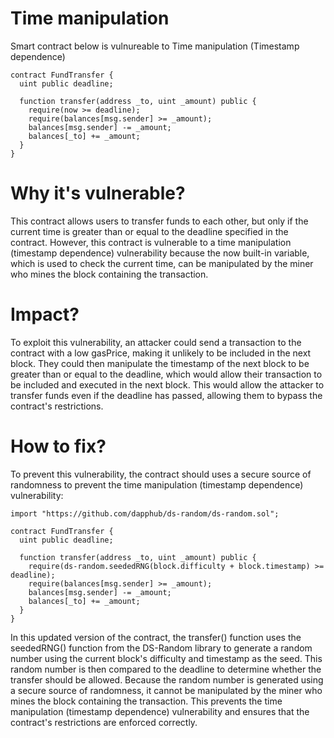 # Time manipulation

Smart contract below is vulnureable to Time manipulation (Timestamp dependence)

```solidity
contract FundTransfer {
  uint public deadline;

  function transfer(address _to, uint _amount) public {
    require(now >= deadline);
    require(balances[msg.sender] >= _amount);
    balances[msg.sender] -= _amount;
    balances[_to] += _amount;
  }
}
```

# Why it's vulnerable?
This contract allows users to transfer funds to each other, but only if the current time is greater than or equal to the deadline specified in the contract. However, this contract is vulnerable to a time manipulation (timestamp dependence) vulnerability because the now built-in variable, which is used to check the current time, can be manipulated by the miner who mines the block containing the transaction.

# Impact?
To exploit this vulnerability, an attacker could send a transaction to the contract with a low gasPrice, making it unlikely to be included in the next block. They could then manipulate the timestamp of the next block to be greater than or equal to the deadline, which would allow their transaction to be included and executed in the next block. This would allow the attacker to transfer funds even if the deadline has passed, allowing them to bypass the contract's restrictions.

# How to fix?
To prevent this vulnerability, the contract should uses a secure source of randomness to prevent the time manipulation (timestamp dependence) vulnerability:

```solidity
import "https://github.com/dapphub/ds-random/ds-random.sol";

contract FundTransfer {
  uint public deadline;

  function transfer(address _to, uint _amount) public {
    require(ds-random.seededRNG(block.difficulty + block.timestamp) >= deadline);
    require(balances[msg.sender] >= _amount);
    balances[msg.sender] -= _amount;
    balances[_to] += _amount;
  }
}
```

In this updated version of the contract, the transfer() function uses the seededRNG() function from the DS-Random library to generate a random number using the current block's difficulty and timestamp as the seed. This random number is then compared to the deadline to determine whether the transfer should be allowed. Because the random number is generated using a secure source of randomness, it cannot be manipulated by the miner who mines the block containing the transaction. This prevents the time manipulation (timestamp dependence) vulnerability and ensures that the contract's restrictions are enforced correctly.
